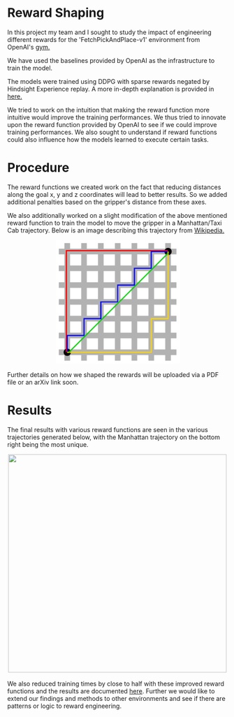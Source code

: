 # Reward Shaping

In this project my team and I sought to study the impact of engineering different rewards for the 'FetchPickAndPlace-v1' environment from OpenAI's [gym.](https://github.com/openai/gym/tree/master/gym/envs/robotics)

We have used the baselines provided by OpenAI as the infrastructure to train the model.

The models were trained using DDPG with sparse rewards negated by Hindsight Experience replay. A more in-depth explanation is provided in [here.](https://openai.com/blog/ingredients-for-robotics-research/)

We tried to work on the intuition that making the reward function more intuitive would improve the training performances. We thus tried to innovate upon the reward function provided by OpenAI to see if we could improve training performances. We also sought to understand if reward functions could also influence how the models learned to execute certain tasks.

# Procedure

The reward functions we created work on the fact that reducing distances along the goal x, y and z coordinates will lead to better results. So we added additional penalties based on the gripper's distance from these axes.

We also additionally worked on a slight modification of the above mentioned reward function to train the model to move the gripper in a Manhattan/Taxi Cab trajectory. Below is an image describing this trajectory from [Wikipedia.](https://en.wikipedia.org/wiki/Taxicab_geometry)

<p align="center">
  <img width="283" height="283" src="https://github.com/ukachyuthan/Rewards_in_RL/blob/master/Manhattan_distance.svg">
</p>

Further details on how we shaped the rewards will be uploaded via a PDF file or an arXiv link soon.

# Results

The final results with various reward functions are seen in the various trajectories generated below, with the Manhattan trajectory on the bottom right being the most unique.

<p align="center">
  <img width="500" height="500" src="https://github.com/ukachyuthan/Rewards_in_RL/blob/master/Results.gif">
</p>


We also reduced training times by close to half with these improved reward functions and the results are documented [here](https://arxiv.org/abs/2001.03792). Further we would like to extend our findings and methods to other environments and see if there are patterns or logic to reward engineering.
